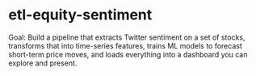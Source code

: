 # etl-equity-sentiment

Goal: Build a pipeline that extracts Twitter sentiment on a set of stocks, transforms that into time-series features, trains ML models to forecast short-term price moves, and loads everything into a dashboard you can explore and present.
